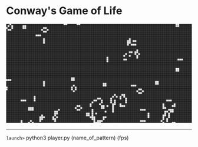 # Conway's Game of Life

![capture gif](preview.gif)

---
`launch>` python3 player.py (name_of_pattern) (fps) 